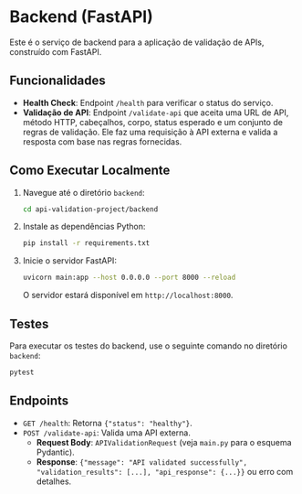 # Backend (FastAPI)

Este é o serviço de backend para a aplicação de validação de APIs, construído com FastAPI.

## Funcionalidades

- **Health Check**: Endpoint `/health` para verificar o status do serviço.
- **Validação de API**: Endpoint `/validate-api` que aceita uma URL de API, método HTTP, cabeçalhos, corpo, status esperado e um conjunto de regras de validação. Ele faz uma requisição à API externa e valida a resposta com base nas regras fornecidas.

## Como Executar Localmente

1.  Navegue até o diretório `backend`:
    ```bash
    cd api-validation-project/backend
    ```
2.  Instale as dependências Python:
    ```bash
    pip install -r requirements.txt
    ```
3.  Inicie o servidor FastAPI:
    ```bash
    uvicorn main:app --host 0.0.0.0 --port 8000 --reload
    ```
    O servidor estará disponível em `http://localhost:8000`.

## Testes

Para executar os testes do backend, use o seguinte comando no diretório `backend`:

```bash
pytest
```

## Endpoints

-   `GET /health`: Retorna `{"status": "healthy"}`.
-   `POST /validate-api`: Valida uma API externa.
    -   **Request Body**: `APIValidationRequest` (veja `main.py` para o esquema Pydantic).
    -   **Response**: `{"message": "API validated successfully", "validation_results": [...], "api_response": {...}}` ou erro com detalhes.

